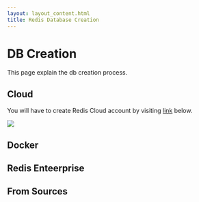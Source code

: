 ```yaml
---
layout: layout_content.html
title: Redis Database Creation
---
```


# DB Creation

This page explain the db creation process.


## Cloud

You will have to create Redis Cloud account by visiting [link](https://redislabs.com/try-redis-modules-for-free) below.

[![](https://github.com/ajeetraina/redis-developer/blob/master/content/get-started/images/recloud.png)](https://redislabs.com/try-redis-modules-for-free)


  




## Docker


## Redis Enteerprise


## From Sources




